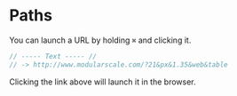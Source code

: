 Paths
=====

You can launch a URL by holding `⌘` and clicking it.

```sass
// ----- Text ----- //
// -> http://www.modularscale.com/?21&px&1.35&web&table
```

Clicking the link above will launch it in the browser.
